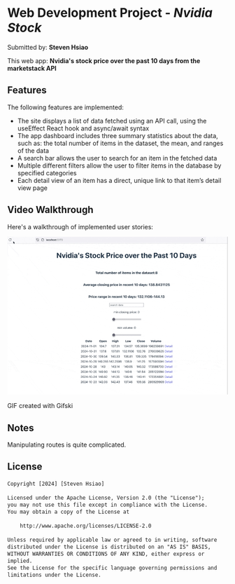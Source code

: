 # Web Development Project - _Nvidia Stock_

Submitted by: **Steven Hsiao**

This web app: **Nvidia's stock price over the past 10 days from the marketstack API**

## Features

The following features are implemented:

- The site displays a list of data fetched using an API call, using the useEffect React hook and async/await syntax
- The app dashboard includes three summary statistics about the data, such as: the total number of items in the dataset, the mean, and ranges of the data
- A search bar allows the user to search for an item in the fetched data
- Multiple different filters allow the user to filter items in the database by specified categories
- Each detail view of an item has a direct, unique link to that item’s detail view page

## Video Walkthrough

Here's a walkthrough of implemented user stories:

<img src='./nvidia-stock.gif' title='Video Walkthrough' width='' alt='Video Walkthrough' />

<!-- Replace this with whatever GIF tool you used! -->

GIF created with Gifski

<!-- Recommended tools:
[Kap](https://getkap.co/) for macOS
[ScreenToGif](https://www.screentogif.com/) for Windows
[peek](https://github.com/phw/peek) for Linux. -->

## Notes

Manipulating routes is quite complicated.

## License

    Copyright [2024] [Steven Hsiao]

    Licensed under the Apache License, Version 2.0 (the "License");
    you may not use this file except in compliance with the License.
    You may obtain a copy of the License at

        http://www.apache.org/licenses/LICENSE-2.0

    Unless required by applicable law or agreed to in writing, software
    distributed under the License is distributed on an "AS IS" BASIS,
    WITHOUT WARRANTIES OR CONDITIONS OF ANY KIND, either express or implied.
    See the License for the specific language governing permissions and
    limitations under the License.
